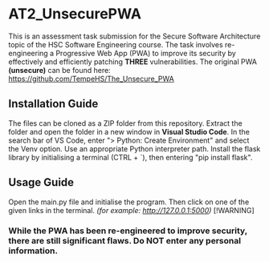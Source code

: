 # AT2_UnsecurePWA
This is an assessment task submission for the Secure Software Architecture topic of the HSC Software Engineering course.
The task involves re-engineering a Progressive Web App (PWA) to improve its security by effectively and efficiently patching **THREE** vulnerabilities.
The original PWA **(unsecure)** can be found here: https://github.com/TempeHS/The_Unsecure_PWA
## Installation Guide
The files can be cloned as a ZIP folder from this repository.
Extract the folder and open the folder in a new window in **Visual Studio Code**.
In the search bar of VS Code, enter "> Python: Create Environment" and select the Venv option. Use an appropriate Python interpreter path.
Install the flask library by initialising a terminal (CTRL + `), then entering "pip install flask".
## Usage Guide
Open the main.py file and initialise the program. Then click on one of the given links in the terminal. *(for example: http://127.0.0.1:5000)*
[!WARNING]
### **While the PWA has been re-engineered to improve security, there are still significant flaws. Do NOT enter any personal information.**
